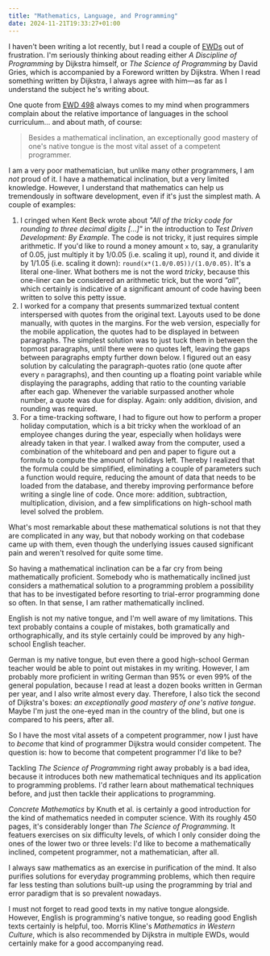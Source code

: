 ```yaml
---
title: "Mathematics, Language, and Programming"
date: 2024-11-21T19:33:27+01:00
---
```


I haven't been writing a lot recently, but I read a couple of
[EWDs](https://www.cs.utexas.edu/~EWD/) out of frustration. I'm seriously
thinking about reading either _A Discipline of Programming_ by Dijkstra himself,
or _The Science of Programming_ by David Gries, which is accompanied by a
Foreword written by Dijkstra. When I read something written by Dijkstra, I
always agree with him—as far as I understand the subject he's writing about.

One quote from [EWD
498](https://www.cs.utexas.edu/~EWD/transcriptions/EWD04xx/EWD498.html) always
comes to my mind when programmers complain about the relative importance of
languages in the school curriculum… and about math, of course:

> Besides a mathematical inclination, an exceptionally good mastery of one's
> native tongue is the most vital asset of a competent programmer.

I am a very poor mathematician, but unlike many other programmers, I am _not_
proud of it. I have a mathematical inclination, but a very limited knowledge.
However, I understand that mathematics can help us tremendously in software
development, even if it's just the simplest math. A couple of examples:

1. I cringed when Kent Beck wrote about _"All of the tricky code for rounding to
   three decimal digits […]"_ in the introduction to _Test Driven Development:
   By Example_. The code is not tricky, it just requires simple arithmetic. If
   you'd like to round a money amount `x` to, say, a granularity of 0.05, just
   multiply it by 1/0.05 (i.e. scaling it up), round it, and divide it by 1/1.05
   (i.e. scaling it down): `round(x*(1.0/0.05))/(1.0/0.05)`.  It's a literal
   one-liner. What bothers me is not the word _tricky_, because this one-liner
   can be considered an arithmetic trick, but the word _"all"_, which certainly
   is indicative of a significant amount of code having been written to solve
   this petty issue.
2. I worked for a company that presents summarized textual content interspersed
   with quotes from the original text. Layouts used to be done manually, with
   quotes in the margins. For the web version, especially for the mobile
   application, the quotes had to be displayed in between paragraphs. The
   simplest solution was to just tuck them in between the topmost paragraphs,
   until there were no quotes left, leaving the gaps between paragraphs empty
   further down below. I figured out an easy solution by calculating the
   paragraph-quotes ratio (one quote after every `n` paragraphs), and then
   counting up a floating point variable while displaying the paragraphs, adding
   that ratio to the counting variable after each gap. Whenever the variable
   surpassed another whole number, a quote was due for display. Again: only
   addition, division, and rounding was required.
3. For a time-tracking software, I had to figure out how to perform a proper
   holiday computation, which is a bit tricky when the workload of an employee
   changes during the year, especially when holidays were already taken in that
   year. I walked away from the computer, used a combination of the whiteboard
   and pen and paper to figure out a formula to compute the amount of holidays
   left. Thereby I realized that the formula could be simplified, eliminating a
   couple of parameters such a function would require, reducing the amount of
   data that needs to be loaded from the database, and thereby improving
   performance before writing a single line of code. Once more: addition,
   subtraction, multiplication, division, and a few simplifications on
   high-school math level solved the problem.

What's most remarkable about these mathematical solutions is not that they are
complicated in any way, but that nobody working on that codebase came up with
them, even though the underlying issues caused significant pain and weren't
resolved for quite some time.

So having a mathematical inclination can be a far cry from being mathematically
proficient. Somebody who is mathematically inclined just considers a
mathematical solution to a programming problem a possibility that has to be
investigated before resorting to trial-error programming done so often. In that
sense, I am rather mathematically inclined.

English is not my native tongue, and I'm well aware of my limitations. This text
probably contains a couple of mistakes, both gramatically and orthographically,
and its style certainly could be improved by any high-school English teacher.

German is my native tongue, but even there a good high-school German teacher
would be able to point out mistakes in my writing. However, I am probably more
proficient in writing German than 95% or even 99% of the general population,
because I read at least a dozen books written in German per year, and I also
write almost every day. Therefore, I also tick the second of Dijkstra's boxes:
_an exceptionally good mastery of one's native tongue_. Maybe I'm just the
one-eyed man in the country of the blind, but one is compared to his peers,
after all.

So I have the most vital assets of a competent programmer, now I just have to
_become_ that kind of programmer Dijkstra would consider competent. The question
is: how to become that competent programmer I'd like to be?

Tackling _The Science of Programming_ right away probably is a bad idea, because
it introduces both new mathematical techniques and its application to
programming problems. I'd rather learn about mathematical techniques before, and
just then tackle their applications to programming.

_Concrete Mathematics_ by Knuth et al. is certainly a good introduction for the
kind of mathematics needed in computer science. With its roughly 450 pages, it's
considerably longer than _The Science of Programming_. It featuers exercises on
six difficulty levels, of which I only consider doing the ones of the lower two
or three levels: I'd like to become a mathematically inclined, competent
programmer, not a mathematician, after all.

I always saw mathematics as an exercise in purification of the mind. It also
purifies solutions for everyday programming problems, which then require far
less testing than solutions built-up using the programming by trial and error
paradigm that is so prevalent nowadays.

I must not forget to read good texts in my native tongue alongside. However,
English is programming's native tongue, so reading good English texts certainly
is helpful, too. Morris Kline's _Mathematics in Western Culture_, which is also
recommended by Dijkstra in multiple EWDs, would certainly make for a good
accompanying read.

